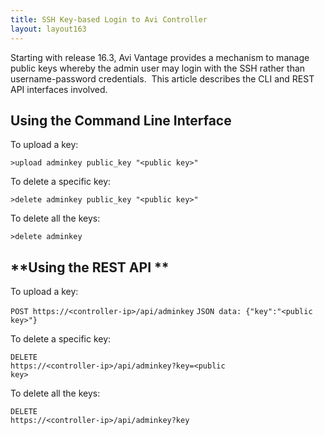 ```yaml
---
title: SSH Key-based Login to Avi Controller
layout: layout163
---
```

Starting with release 16.3, Avi Vantage provides a mechanism to manage public keys whereby the admin user may login with the SSH rather than username-password credentials.  This article describes the CLI and REST API interfaces involved.

## **Using the Command Line Interface**

To upload a key:

<code>&gt;upload adminkey public_key "&lt;public key&gt;"</code>

To delete a specific key:

<code>&gt;delete adminkey public_key "&lt;public key&gt;"</code>

To delete all the keys:

<code>&gt;delete adminkey</code>

## **Using the REST API **

To upload a key:

<code>POST https://&lt;controller-ip&gt;/api/adminkey</code>
<code>JSON data: {"key":"&lt;public key&gt;"}</code>

To delete a specific key:

<code>DELETE https://&lt;controller-ip&gt;/api/adminkey?key=&lt;public key&gt;</code>

To delete all the keys:

<code>DELETE https://&lt;controller-ip&gt;/api/adminkey?key</code>
